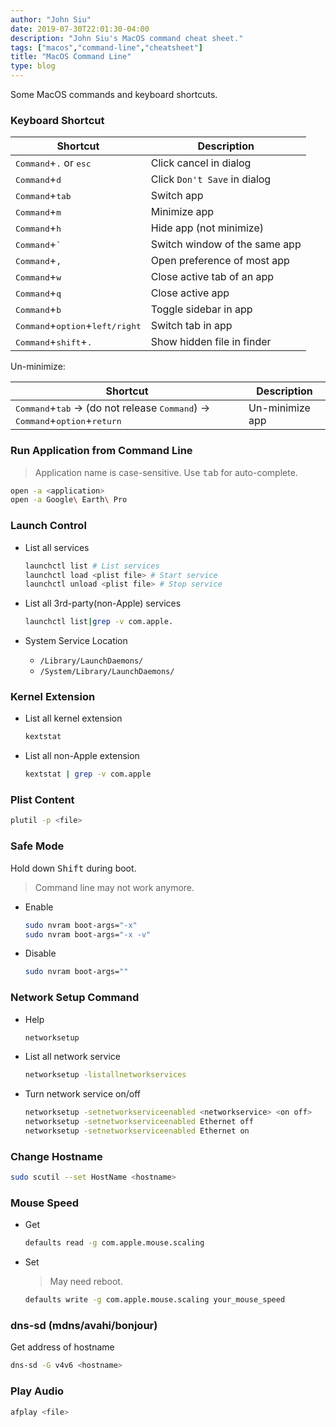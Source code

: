```yaml
---
author: "John Siu"
date: 2019-07-30T22:01:30-04:00
description: "John Siu's MacOS command cheat sheet."
tags: ["macos","command-line","cheatsheet"]
title: "MacOS Command Line"
type: blog
---
```

Some MacOS commands and keyboard shortcuts.
<!--more-->

### Keyboard Shortcut

Shortcut|Description
---|---
<kbd>Command</kbd>+<kbd>.</kbd> or <kbd>esc</kbd>|Click cancel in dialog
<kbd>Command</kbd>+<kbd>d</kbd>|Click `Don't Save` in dialog
<kbd>Command</kbd>+<kbd>tab</kbd>|Switch app
<kbd>Command</kbd>+<kbd>m</kbd>|Minimize app
<kbd>Command</kbd>+<kbd>h</kbd>|Hide app (not minimize)
<kbd>Command</kbd>+<kbd>`</kbd>|Switch window of the same app
<kbd>Command</kbd>+<kbd>,</kbd>|Open preference of most app
<kbd>Command</kbd>+<kbd>w</kbd>|Close active tab of an app
<kbd>Command</kbd>+<kbd>q</kbd>|Close active app
<kbd>Command</kbd>+<kbd>b</kbd>|Toggle sidebar in app
<kbd>Command</kbd>+<kbd>option</kbd>+<kbd>left/right</kbd>|Switch tab in app
<kbd>Command</kbd>+<kbd>shift</kbd>+<kbd>.</kbd>|Show hidden file in finder

Un-minimize:

Shortcut|Description
---|---
<kbd>Command</kbd>+<kbd>tab</kbd> -> (do not release <kbd>Command</kbd>) -> <kbd>Command</kbd>+<kbd>option</kbd>+<kbd>return</kbd>|Un-minimize app

### Run Application from Command Line

> Application name is case-sensitive. Use <kbd>tab</kbd> for auto-complete.

```sh
open -a <application>
open -a Google\ Earth\ Pro
```

### Launch Control

- List all services

  ```sh
  launchctl list # List services
  launchctl load <plist file> # Start service
  launchctl unload <plist file> # Stop service
  ```

- List all 3rd-party(non-Apple) services

  ```sh
  launchctl list|grep -v com.apple.
  ```

- System Service Location
  - `/Library/LaunchDaemons/`
  - `/System/Library/LaunchDaemons/`

### Kernel Extension

- List all kernel extension

  ```sh
  kextstat
  ```

- List all non-Apple extension

  ```sh
  kextstat | grep -v com.apple
  ```

### Plist Content

```sh
plutil -p <file>
```

### Safe Mode

Hold down <kbd>Shift</kbd> during boot.

> Command line may not work anymore.

- Enable

  ```sh
  sudo nvram boot-args="-x"
  sudo nvram boot-args="-x -v"
  ```

- Disable

  ```sh
  sudo nvram boot-args=""
  ```

### Network Setup Command

- Help

  ```sh
  networksetup
  ```

- List all network service

  ```sh
  networksetup -listallnetworkservices
  ```

- Turn network service on/off

  ```sh
  networksetup -setnetworkserviceenabled <networkservice> <on off>
  networksetup -setnetworkserviceenabled Ethernet off
  networksetup -setnetworkserviceenabled Ethernet on
  ```

### Change Hostname

```sh
sudo scutil --set HostName <hostname>
```

### Mouse Speed

- Get

  ```sh
  defaults read -g com.apple.mouse.scaling
  ```

- Set

  > May need reboot.

  ```sh
  defaults write -g com.apple.mouse.scaling your_mouse_speed
  ```

### dns-sd (mdns/avahi/bonjour)

Get address of hostname

```sh
dns-sd -G v4v6 <hostname>
```

### Play Audio

```sh
afplay <file>
```